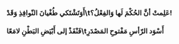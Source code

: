 ### أَوَتَشْتَكي طُغْيانَ النّوافِذِ وَقَدْ\tعَلِمتْ أنَّ الحُكْمَ لَها وَالفِعْلُ؟!

### فَنْفَذْ إلى أَبْيَضِ البَطْنِ لامَعًا\tأَسْوَد الرّأسِ مَفْتوحِ المَصْدَرِ
